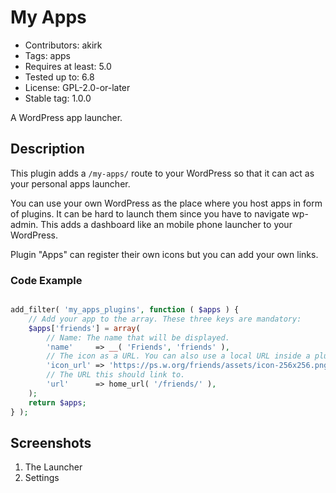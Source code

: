 # My Apps

- Contributors: akirk
- Tags: apps
- Requires at least: 5.0
- Tested up to: 6.8
- License: GPL-2.0-or-later
- Stable tag: 1.0.0

A WordPress app launcher.

## Description

This plugin adds a `/my-apps/` route to your WordPress so that it can act as your personal apps launcher.

You can use your own WordPress as the place where you host apps in form of plugins. It can be hard to launch them since you have to navigate wp-admin. This adds a dashboard like an mobile phone launcher to your WordPress.

Plugin "Apps" can register their own icons but you can add your own links.

### Code Example

```php

add_filter( 'my_apps_plugins', function ( $apps ) {
    // Add your app to the array. These three keys are mandatory:
    $apps['friends'] = array(
        // Name: The name that will be displayed.
        'name'     => __( 'Friends', 'friends' ),
        // The icon as a URL. You can also use a local URL inside a plugin, using `plugins_url()`.
        'icon_url' => 'https://ps.w.org/friends/assets/icon-256x256.png',
        // The URL this should link to.
        'url'      => home_url( '/friends/' ),
    );
    return $apps;
} );
```

## Screenshots

1. The Launcher
2. Settings

